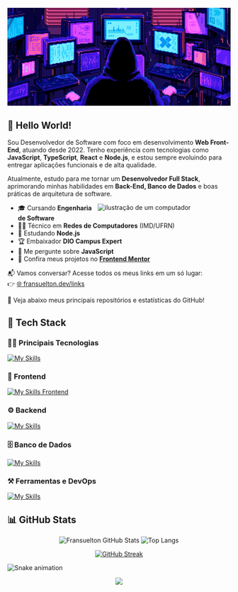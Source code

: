 <div align="center">

![Gif de apresentação com meu nome](./.github/readme/readme.gif)

</div>

## 👋 Hello World!

Sou Desenvolvedor de Software com foco em desenvolvimento **Web Front-End**, atuando desde 2022. Tenho experiência com tecnologias como **JavaScript**, **TypeScript**, **React** e **Node.js**, e estou sempre evoluindo para entregar aplicações funcionais e de alta qualidade.

Atualmente, estudo para me tornar um **Desenvolvedor Full Stack**, aprimorando minhas habilidades em **Back-End, Banco de Dados** e boas práticas de arquitetura de software.

<img src="https://raw.githubusercontent.com/MicaelliMedeiros/micaellimedeiros/master/image/computer-illustration.png" alt="ilustração de um computador" min-width="300px" max-width="300px" width="300px" align="right">

* 🎓 Cursando **Engenharia de Software**
* 🧑‍💻 Técnico em **Redes de Computadores** (IMD/UFRN)
* 🌱 Estudando **Node.js**
* 🏆 Embaixador **DIO Campus Expert**
* 💬 Me pergunte sobre **JavaScript**
* 🧠 Confira meus projetos no [**Frontend Mentor**](https://www.frontendmentor.io/profile/Fransuelton)

📬 Vamos conversar? Acesse todos os meus links em um só lugar:  
👉 [🌐 fransuelton.dev/links](https://fransuelton.dev/links)

📌 Veja abaixo meus principais repositórios e estatísticas do GitHub!

## 🚀 Tech Stack

### 🧑‍💻 Principais Tecnologias
[![My Skills](https://skillicons.dev/icons?i=js,ts,react,nodejs)](https://skillicons.dev)

### 🎨 Frontend 
[![My Skills Frontend](https://skillicons.dev/icons?i=html,css,angular,vue,jquery,tailwind,styledcomponents)](https://skillicons.dev)

### ⚙️ Backend
[![My Skills](https://skillicons.dev/icons?i=express,php,laravel,java,py)](https://skillicons.dev)

### 🗄️ Banco de Dados
[![My Skills](https://skillicons.dev/icons?i=mysql,postgres,mongodb,firebase)](https://skillicons.dev)

### ⚒️ Ferramentas e DevOps
[![My Skills](https://skillicons.dev/icons?i=git,vscode,docker,vercel,figma,vite)](https://skillicons.dev)

## 📊 GitHub Stats

<div align="center">

<img height="180em" src="https://github-readme-stats.vercel.app/api?username=Fransuelton&show_icons=true&theme=radical&include_all_commits=true&count_private=true" alt="Fransuelton GitHub Stats"/>
<img height="180em" src="https://github-readme-stats.vercel.app/api/top-langs/?username=Fransuelton&layout=compact&langs_count=6&theme=radical" alt="Top Langs"/>

</div>

<div align="center">

[![GitHub Streak](https://github-readme-streak-stats.herokuapp.com/?user=Fransuelton&theme=radical)](https://git.io/streak-stats)

</div>

![Snake animation](https://github.com/fransuelton/fransuelton/blob/output/github-contribution-grid-snake-dark.svg)

<div align="center">

![](https://komarev.com/ghpvc/?username=Fransuelton&style=for-the-badge&label=VISUALIZAÇÕES+NO+PERFIL)
</div>
